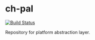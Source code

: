 ch-pal
======

[![Build Status](https://dev.azure.com/prakashsandeep/prakashsandeep/_apis/build/status/corehacker.ch-pal)](https://dev.azure.com/prakashsandeep/prakashsandeep/_build/latest?definitionId=4)

Repository for platform abstraction layer.
